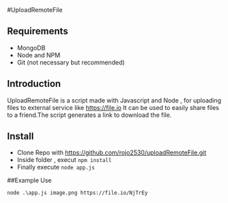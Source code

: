 #UploadRemoteFile

## Requirements 

* MongoDB
* Node and NPM
* Git (not necessary but recommended)

## Introduction

UploadRemoteFile is a script made with Javascript and Node , for uploading files to external service like https://file.io
It can be used to easily share files to a friend.The script generates a link to download the file.

## Install

* Clone Repo with https://github.com/rojo2530/uploadRemoteFile.git
* Inside folder , execut `npm install`
* Finally execute `node app.js`

##Example Use

`node .\app.js image.png
https://file.io/NjTrEy`

